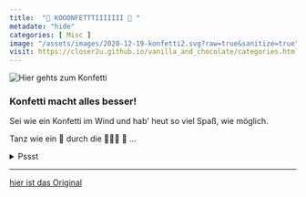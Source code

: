 ```yaml
--- 
title:  "🎉 KOOONFETTTIIIIIII 🎉 "
metadate: "hide"
categories: [ Misc ]
image: "/assets/images/2020-12-19-konfetti2.svg?raw=true&sanitize=true"
visit: https://closer2u.github.io/vanilla_and_chocolate/categories.html#misc
---
```


<img alt="Hier gehts zum Konfetti" src="https://cdn.statically.io/gh/Closer2U/vanilla_and_chocolate/master/assets/images/2020-12-19-konfetti2.svg">

### Konfetti macht alles besser!

  Sei wie ein Konfetti im Wind und hab' heut so viel Spaß, wie möglich.
  
  Tanz wie ein  🎊 durch die 🌃🌃🌃 🦇 ...
  
  <details><summary> Pssst </summary>
  
 🐕  ⬅️ 👖
  
  
  </details>
  

***

[hier ist das Original](https://closer2u.github.io/vanilla_and_chocolate/categories.html#misc)
